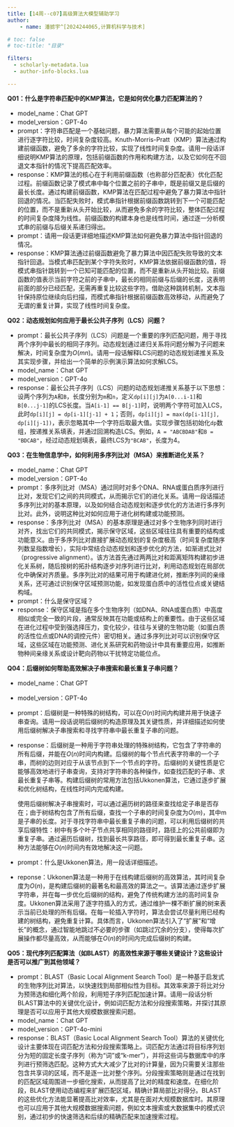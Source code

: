 ```yaml
---
title: [14周--c07]高级算法大模型辅助学习
author:
    - name: 潘摅宇^[2024244065,计算机科学与技术]

# toc: false
# toc-title: "目录"

filters:
  - scholarly-metadata.lua
  - author-info-blocks.lua

---
```


**Q01：什么是字符串匹配中的KMP算法，它是如何优化暴力匹配算法的？**

- model_name：Chat GPT
- model_version：GPT-4o
- prompt：字符串匹配是一个基础问题，暴力算法需要从每个可能的起始位置进行逐字符比较，时间复杂度较高。Knuth-Morris-Pratt（KMP）算法通过构建前缀函数，避免了多余的字符比较，实现了线性时间复杂度。请用一段话详细说明KMP算法的原理，包括前缀函数的作用和构建方法，以及它如何在不回退文本指针的情况下提高匹配效率。
- response：KMP算法的核心在于利用前缀函数（也称部分匹配表）优化匹配过程。前缀函数记录了模式串中每个位置之前的子串中，既是前缀又是后缀的最长长度。通过构建前缀函数，KMP算法在匹配过程中避免了暴力算法中指针回退的情况。当匹配失败时，模式串指针根据前缀函数跳转到下一个可能匹配的位置，而不是重新从头开始比较，从而避免多余的字符比较，整体匹配过程的时间复杂度降为线性。前缀函数的构建本身也是线性时间，通过逐一分析模式串的前缀与后缀关系递归得出。
- prompt：请用一段话更详细地描述KMP算法如何避免暴力算法中指针回退的情况。
- response：KMP算法通过前缀函数避免了暴力算法中因匹配失败导致的文本指针回退。当模式串匹配到某个字符失败时，KMP算法依据前缀函数的值，将模式串指针跳转到一个已知可能匹配的位置，而不是重新从头开始比较。前缀函数的值表示当前字符之前的子串中，最长的相同前缀与后缀的长度，这表明前面的部分已经匹配，无需再重复比较这些字符。借助这种跳转机制，文本指针保持原位继续向后扫描，而模式串指针根据前缀函数高效移动，从而避免了无谓的重复计算，实现了线性时间复杂度。

**Q02：动态规划如何应用于最长公共子序列（LCS）问题？**

- prompt：最长公共子序列（LCS）问题是一个重要的序列匹配问题，用于寻找两个序列中最长的相同子序列。动态规划通过递归关系将问题分解为子问题来解决，时间复杂度为$O(mn)$。请用一段话解释LCS问题的动态规划递推关系及其实现步骤，并给出一个简单的示例演示算法如何求解LCS。
- model_name：Chat GPT
- model_version：GPT-4o
- response：最长公共子序列（LCS）问题的动态规划递推关系基于以下思想：设两个序列为`A`和`B`，长度分别为`m`和`n`，定义`dp[i][j]`为`A[0...i-1]`和`B[0...j-1]`的LCS长度。当`A[i-1] == B[j-1]`时，说明两个字符可加入LCS，此时`dp[i][j] = dp[i-1][j-1] + 1`；否则，`dp[i][j] = max(dp[i-1][j], dp[i][j-1])`，表示忽略其中一个字符后取最大值。实现步骤包括初始化`dp`数组，按递推关系填表，并通过回溯构造LCS。例如，`A = "ABCBDAB"`和`B = "BDCAB"`，经过动态规划填表，最终LCS为`"BCAB"`，长度为4。

**Q03：在生物信息学中，如何利用多序列比对（MSA）来推断进化关系？**

- model_name：Chat GPT
- model_version：GPT-4o
- prompt：多序列比对（MSA）通过同时对多个DNA、RNA或蛋白质序列进行比对，发现它们之间的共同模式，从而揭示它们的进化关系。请用一段话描述多序列比对的基本原理，以及如何结合动态规划和逐步优化的方法进行多序列比对。此外，说明这种比对如何应用于进化树构建或功能预测。
- response：多序列比对（MSA）的基本原理是通过对多个生物序列同时进行对齐，找出它们的共同模式，揭示保守区域，这些区域往往具有重要的结构或功能意义。由于多序列比对直接扩展动态规划的复杂度极高（时间复杂度随序列数呈指数增长），实际中常结合动态规划和逐步优化的方法，如渐进式比对（progressive alignment）。该方法首先通过两两比对和距离矩阵构建初步进化关系树，随后按树的拓扑结构逐步对序列进行比对，利用动态规划在局部优化中确保对齐质量。多序列比对的结果可用于构建进化树，推断序列间的亲缘关系，还可通过识别保守区域预测功能，如发现蛋白质中的活性位点或关键结构域。
- prompt：什么是保守区域？
- response：保守区域是指在多个生物序列（如DNA、RNA或蛋白质）中高度相似或完全一致的片段，通常反映其在功能或结构上的重要性。由于这些区域在进化过程中受到强选择压力，变化较少，往往与关键的生物功能（如蛋白质的活性位点或DNA的调控元件）密切相关。通过多序列比对可以识别保守区域，这些区域在功能预测、进化关系研究和药物设计中具有重要应用，如推断物种间亲缘关系或设计靶向药物以干扰特定功能位点。

**Q04：后缀树如何帮助高效解决子串搜索和最长重复子串问题？**


- model_name：Chat GPT

- model_version：GPT-4o
- prompt：后缀树是一种特殊的树结构，可以在$O(n)$时间内构建并用于快速子串查询。请用一段话说明后缀树的构造原理及其关键性质，并详细描述如何使用后缀树解决子串搜索和寻找字符串中最长重复子串的问题。

- response：后缀树是一种用于字符串处理的特殊树结构，它包含了字符串的所有后缀，并能在$O(n)$时间内构建。后缀树的每个节点代表字符串的一个子串，而树的边则对应于从该节点到下一个节点的字符。后缀树的关键性质是它能够高效地进行子串查询，支持对字符串的各种操作，如查找匹配的子串、求最长重复子串等。构建后缀树的常用方法包括Ukkonen算法，它通过逐步扩展和优化树结构，在线性时间内完成构建。

  ​		使用后缀树解决子串搜索时，可以通过遍历树的路径来查找给定子串是否存在；由于树结构包含了所有后缀，查找一个子串的时间复杂度为$O(m)$，其中m是子串的长度。对于寻找字符串中最长重复子串的问题，可以利用后缀树的共享后缀特性：树中有多个叶子节点共享相同的路径时，路径上的公共前缀即为重复子串。通过遍历后缀树，找到最长共享路径，即可得到最长重复子串。这种方法能够在$O(n)$时间内有效地解决这一问题。
  
- prompt：什么是Ukkonen算法，用一段话详细描述。

- reponse：Ukkonen算法是一种用于在线构建后缀树的高效算法，其时间复杂度为$O(n)$，是构建后缀树的最著名和最高效的算法之一。该算法通过逐步扩展字符串，并在每一步优化后缀树的结构，避免了传统构建方法的高时间复杂度。Ukkonen算法采用了逐字符插入的方式，通过维护一棵不断扩展的树来表示当前已处理的所有后缀。在每一轮插入字符时，算法会尝试尽量利用已经构建的树结构，避免重复计算。具体而言，Ukkonen算法引入了“扩展”和“增长”的概念，通过智能地跳过不必要的步骤（如跳过冗余的分支），使得每次扩展操作都尽量高效，从而能够在$O(n)$的时间内完成后缀树的构建。

**Q05：现代序列匹配算法（如BLAST）的高效性来源于哪些关键设计？这些设计是否可以推广到其他领域？**

- prompt：BLAST（Basic Local Alignment Search Tool）是一种基于启发式的生物序列比对算法，以快速找到局部相似性为目标。其效率来源于将比对分为预筛选和细化两个阶段，利用短子序列匹配加速计算。请用一段话分析BLAST算法中的关键优化设计，例如词匹配方法和分段搜索策略，并探讨其原理是否可以应用于其他大规模数据搜索问题。
- model_name：Chat GPT
- model_version：GPT-4o-mini
- response：BLAST（Basic Local Alignment Search Tool）算法的关键优化设计主要体现在词匹配方法和分段搜索策略上。词匹配方法通过将目标序列划分为短的固定长度子序列（称为“词”或“k-mer”），并将这些词与数据库中的序列进行预筛选匹配。这种方式大大减少了比对的计算量，因为只需要关注那些包含共享词的区域，而不是逐一比对整个序列。分段搜索策略则是通过在找到的匹配区域周围进一步细化搜索，从而提高了比对的精度和速度。在细化阶段，BLAST使用动态编程来扩展匹配区域，精确计算局部比对得分。BLAST的这些优化方法能显著提高比对效率，尤其是在面对大规模数据库时。其原理也可以应用于其他大规模数据搜索问题，例如文本搜索或大数据集中的模式识别，通过初步的快速筛选和后续的精确匹配来加速搜索过程。
